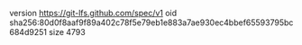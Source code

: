 version https://git-lfs.github.com/spec/v1
oid sha256:80d0f8aaf9f89a402c78f5e79eb1e883a7ae930ec4bbef65593795bc684d9251
size 4793
